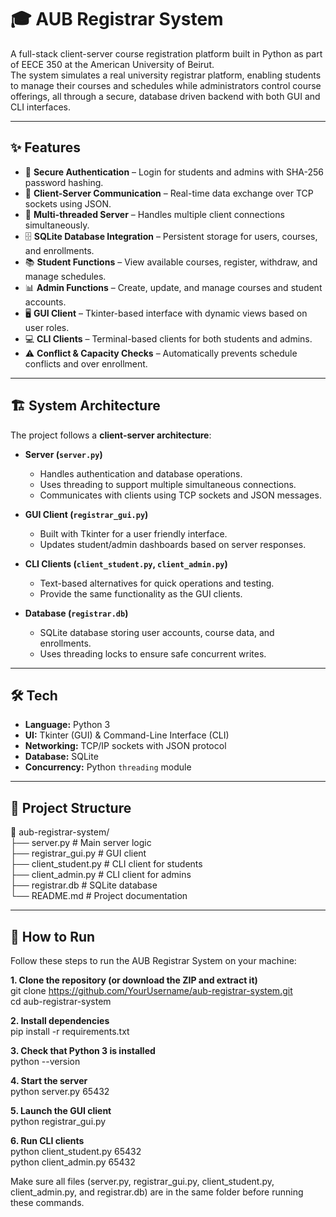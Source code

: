 # 🎓 AUB Registrar System

A full-stack client-server course registration platform built in Python as part of EECE 350 at the American University of Beirut.  
The system simulates a real university registrar platform, enabling students to manage their courses and schedules while administrators control course offerings, all through a secure, database driven backend with both GUI and CLI interfaces.

---

## ✨ Features

- 🔐 **Secure Authentication** – Login for students and admins with SHA-256 password hashing.  
- 📡 **Client-Server Communication** – Real-time data exchange over TCP sockets using JSON.  
- 🧵 **Multi-threaded Server** – Handles multiple client connections simultaneously.  
- 🗄️ **SQLite Database Integration** – Persistent storage for users, courses, and enrollments.  
- 📚 **Student Functions** – View available courses, register, withdraw, and manage schedules.  
- 📊 **Admin Functions** – Create, update, and manage courses and student accounts.  
- 🖥️ **GUI Client** – Tkinter-based interface with dynamic views based on user roles.  
- 💻 **CLI Clients** – Terminal-based clients for both students and admins.  
- ⚠️ **Conflict & Capacity Checks** – Automatically prevents schedule conflicts and over enrollment.

---

## 🏗️ System Architecture

The project follows a **client-server architecture**:

- **Server (`server.py`)**  
  - Handles authentication and database operations.  
  - Uses threading to support multiple simultaneous connections.  
  - Communicates with clients using TCP sockets and JSON messages.

- **GUI Client (`registrar_gui.py`)**  
  - Built with Tkinter for a user friendly interface.  
  - Updates student/admin dashboards based on server responses.  

- **CLI Clients (`client_student.py`, `client_admin.py`)**  
  - Text-based alternatives for quick operations and testing.  
  - Provide the same functionality as the GUI clients.

- **Database (`registrar.db`)**  
  - SQLite database storing user accounts, course data, and enrollments.  
  - Uses threading locks to ensure safe concurrent writes.

---

## 🛠️ Tech

- **Language:** Python 3  
- **UI:** Tkinter (GUI) & Command-Line Interface (CLI)  
- **Networking:** TCP/IP sockets with JSON protocol  
- **Database:** SQLite  
- **Concurrency:** Python `threading` module

---

## 📁 Project Structure

📂 aub-registrar-system/  
├── server.py              # Main server logic  
├── registrar_gui.py       # GUI client  
├── client_student.py      # CLI client for students  
├── client_admin.py        # CLI client for admins  
├── registrar.db           # SQLite database  
└── README.md              # Project documentation  

---

## 🚀 How to Run

Follow these steps to run the AUB Registrar System on your machine:  

**1. Clone the repository (or download the ZIP and extract it)**  
git clone https://github.com/YourUsername/aub-registrar-system.git  
cd aub-registrar-system

**2. Install dependencies**  
pip install -r requirements.txt

**3. Check that Python 3 is installed**  
python --version

**4. Start the server**  
python server.py 65432

**5. Launch the GUI client**  
python registrar_gui.py

**6. Run CLI clients**  
python client_student.py 65432  
python client_admin.py 65432

Make sure all files (server.py, registrar_gui.py, client_student.py, client_admin.py, and registrar.db) are in the same folder before running these commands.
